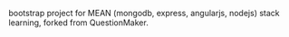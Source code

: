bootstrap project for MEAN (mongodb, express, angularjs, nodejs) stack learning,
forked from QuestionMaker.